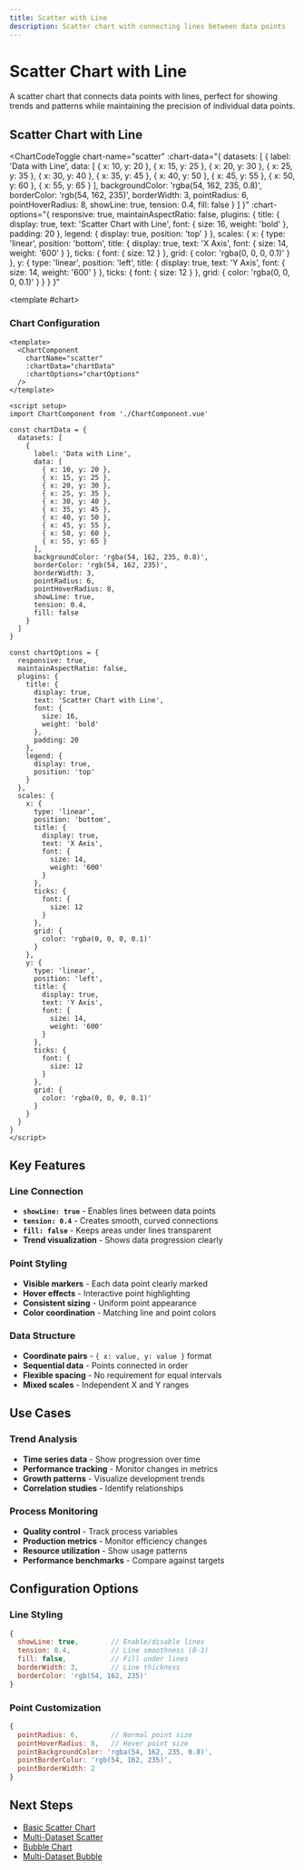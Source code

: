 ```yaml
---
title: Scatter with Line
description: Scatter chart with connecting lines between data points
---
```


# Scatter Chart with Line

A scatter chart that connects data points with lines, perfect for showing trends and patterns while maintaining the precision of individual data points.

<script setup>
import ChartCodeToggle from '../components/ChartCodeToggle.vue'
import ScatterWithLineExample from '../components/ScatterWithLineExample.vue'
</script>

## Scatter Chart with Line

<ChartCodeToggle 
  chart-name="scatter"
  :chart-data="{
    datasets: [
      {
        label: 'Data with Line',
        data: [
          { x: 10, y: 20 },
          { x: 15, y: 25 },
          { x: 20, y: 30 },
          { x: 25, y: 35 },
          { x: 30, y: 40 },
          { x: 35, y: 45 },
          { x: 40, y: 50 },
          { x: 45, y: 55 },
          { x: 50, y: 60 },
          { x: 55, y: 65 }
        ],
        backgroundColor: 'rgba(54, 162, 235, 0.8)',
        borderColor: 'rgb(54, 162, 235)',
        borderWidth: 3,
        pointRadius: 6,
        pointHoverRadius: 8,
        showLine: true,
        tension: 0.4,
        fill: false
      }
    ]
  }"
  :chart-options="{
    responsive: true,
    maintainAspectRatio: false,
    plugins: {
      title: {
        display: true,
        text: 'Scatter Chart with Line',
        font: {
          size: 16,
          weight: 'bold'
        },
        padding: 20
      },
      legend: {
        display: true,
        position: 'top'
      }
    },
    scales: {
      x: {
        type: 'linear',
        position: 'bottom',
        title: {
          display: true,
          text: 'X Axis',
          font: {
            size: 14,
            weight: '600'
          }
        },
        ticks: {
          font: {
            size: 12
          }
        },
        grid: {
          color: 'rgba(0, 0, 0, 0.1)'
        }
      },
      y: {
        type: 'linear',
        position: 'left',
        title: {
          display: true,
          text: 'Y Axis',
          font: {
            size: 14,
            weight: '600'
          }
        },
        ticks: {
          font: {
            size: 12
          }
        },
        grid: {
          color: 'rgba(0, 0, 0, 0.1)'
        }
      }
    }
  }"
>
  <template #chart>
    <ScatterWithLineExample />
  </template>
</ChartCodeToggle>

### Chart Configuration

```vue
<template>
  <ChartComponent 
    chartName="scatter"
    :chartData="chartData"
    :chartOptions="chartOptions"
  />
</template>

<script setup>
import ChartComponent from './ChartComponent.vue'

const chartData = {
  datasets: [
    {
      label: 'Data with Line',
      data: [
        { x: 10, y: 20 },
        { x: 15, y: 25 },
        { x: 20, y: 30 },
        { x: 25, y: 35 },
        { x: 30, y: 40 },
        { x: 35, y: 45 },
        { x: 40, y: 50 },
        { x: 45, y: 55 },
        { x: 50, y: 60 },
        { x: 55, y: 65 }
      ],
      backgroundColor: 'rgba(54, 162, 235, 0.8)',
      borderColor: 'rgb(54, 162, 235)',
      borderWidth: 3,
      pointRadius: 6,
      pointHoverRadius: 8,
      showLine: true,
      tension: 0.4,
      fill: false
    }
  ]
}

const chartOptions = {
  responsive: true,
  maintainAspectRatio: false,
  plugins: {
    title: {
      display: true,
      text: 'Scatter Chart with Line',
      font: {
        size: 16,
        weight: 'bold'
      },
      padding: 20
    },
    legend: {
      display: true,
      position: 'top'
    }
  },
  scales: {
    x: {
      type: 'linear',
      position: 'bottom',
      title: {
        display: true,
        text: 'X Axis',
        font: {
          size: 14,
          weight: '600'
        }
      },
      ticks: {
        font: {
          size: 12
        }
      },
      grid: {
        color: 'rgba(0, 0, 0, 0.1)'
      }
    },
    y: {
      type: 'linear',
      position: 'left',
      title: {
        display: true,
        text: 'Y Axis',
        font: {
          size: 14,
          weight: '600'
        }
      },
      ticks: {
        font: {
          size: 12
        }
      },
      grid: {
        color: 'rgba(0, 0, 0, 0.1)'
      }
    }
  }
}
</script>
```

## Key Features

### **Line Connection**
- **`showLine: true`** - Enables lines between data points
- **`tension: 0.4`** - Creates smooth, curved connections
- **`fill: false`** - Keeps areas under lines transparent
- **Trend visualization** - Shows data progression clearly

### **Point Styling**
- **Visible markers** - Each data point clearly marked
- **Hover effects** - Interactive point highlighting
- **Consistent sizing** - Uniform point appearance
- **Color coordination** - Matching line and point colors

### **Data Structure**
- **Coordinate pairs** - `{ x: value, y: value }` format
- **Sequential data** - Points connected in order
- **Flexible spacing** - No requirement for equal intervals
- **Mixed scales** - Independent X and Y ranges

## Use Cases

### **Trend Analysis**
- **Time series data** - Show progression over time
- **Performance tracking** - Monitor changes in metrics
- **Growth patterns** - Visualize development trends
- **Correlation studies** - Identify relationships

### **Process Monitoring**
- **Quality control** - Track process variables
- **Production metrics** - Monitor efficiency changes
- **Resource utilization** - Show usage patterns
- **Performance benchmarks** - Compare against targets

## Configuration Options

### **Line Styling**
```javascript
{
  showLine: true,        // Enable/disable lines
  tension: 0.4,          // Line smoothness (0-1)
  fill: false,           // Fill under lines
  borderWidth: 3,        // Line thickness
  borderColor: 'rgb(54, 162, 235)'
}
```

### **Point Customization**
```javascript
{
  pointRadius: 6,        // Normal point size
  pointHoverRadius: 8,   // Hover point size
  pointBackgroundColor: 'rgba(54, 162, 235, 0.8)',
  pointBorderColor: 'rgb(54, 162, 235)',
  pointBorderWidth: 2
}
```

## Next Steps

- [Basic Scatter Chart](/chartjs/scatter-charts)
- [Multi-Dataset Scatter](/chartjs/scatter-charts/multi-dataset)
- [Bubble Chart](/chartjs/scatter-charts/bubble)
- [Multi-Dataset Bubble](/chartjs/scatter-charts/multi-bubble)
